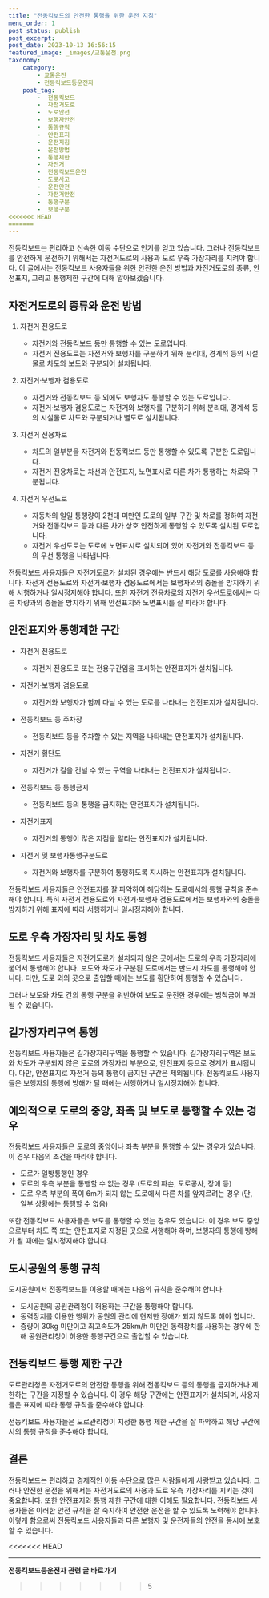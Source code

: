 ```yaml
---
title: "전동킥보드의 안전한 통행을 위한 운전 지침"
menu_order: 1
post_status: publish
post_excerpt: 
post_date: 2023-10-13 16:56:15
featured_image: _images/교통운전.png
taxonomy:
    category:
        - 교통운전
        - 전동킥보드등운전자
    post_tag:
        -  전동킥보드
        -  자전거도로
        -  도로안전
        -  보행자안전
        -  통행규칙
        -  안전표지
        -  운전지침
        -  운전방법
        -  통행제한
        -  자전거
        -  전동킥보드운전
        -  도로사고
        -  운전안전
        -  자전거안전
        -  통행구분
        -  보행구분
<<<<<<< HEAD
=======
---
```




전동킥보드는 편리하고 신속한 이동 수단으로 인기를 얻고 있습니다. 그러나 전동킥보드를 안전하게 운전하기 위해서는 자전거도로의 사용과 도로 우측 가장자리를 지켜야 합니다. 이 글에서는 전동킥보드 사용자들을 위한 안전한 운전 방법과 자전거도로의 종류, 안전표지, 그리고 통행제한 구간에 대해 알아보겠습니다.

## 자전거도로의 종류와 운전 방법

1. 자전거 전용도로
   - 자전거와 전동킥보드 등만 통행할 수 있는 도로입니다.
   - 자전거 전용도로는 자전거와 보행자를 구분하기 위해 분리대, 경계석 등의 시설물로 차도와 보도와 구분되어 설치됩니다.

2. 자전거·보행자 겸용도로
   - 자전거와 전동킥보드 등 외에도 보행자도 통행할 수 있는 도로입니다.
   - 자전거·보행자 겸용도로는 자전거와 보행자를 구분하기 위해 분리대, 경계석 등의 시설물로 차도와 구분되거나 별도로 설치됩니다.

3. 자전거 전용차로
   - 차도의 일부분을 자전거와 전동킥보드 등만 통행할 수 있도록 구분한 도로입니다.
   - 자전거 전용차로는 차선과 안전표지, 노면표시로 다른 차가 통행하는 차로와 구분됩니다.

4. 자전거 우선도로
   - 자동차의 일일 통행량이 2천대 미만인 도로의 일부 구간 및 차로를 정하여 자전거와 전동킥보드 등과 다른 차가 상호 안전하게 통행할 수 있도록 설치된 도로입니다.
   - 자전거 우선도로는 도로에 노면표시로 설치되어 있어 자전거와 전동킥보드 등의 우선 통행을 나타냅니다.

전동킥보드 사용자들은 자전거도로가 설치된 경우에는 반드시 해당 도로를 사용해야 합니다. 자전거 전용도로와 자전거·보행자 겸용도로에서는 보행자와의 충돌을 방지하기 위해 서행하거나 일시정지해야 합니다. 또한 자전거 전용차로와 자전거 우선도로에서는 다른 차량과의 충돌을 방지하기 위해 안전표지와 노면표시를 잘 따라야 합니다.

## 안전표지와 통행제한 구간

- 자전거 전용도로
  - 자전거 전용도로 또는 전용구간임을 표시하는 안전표지가 설치됩니다.

- 자전거·보행자 겸용도로
  - 자전거와 보행자가 함께 다닐 수 있는 도로를 나타내는 안전표지가 설치됩니다.

- 전동킥보드 등 주차장
  - 전동킥보드 등을 주차할 수 있는 지역을 나타내는 안전표지가 설치됩니다.

- 자전거 횡단도
  - 자전거가 길을 건널 수 있는 구역을 나타내는 안전표지가 설치됩니다.

- 전동킥보드 등 통행금지
  - 전동킥보드 등의 통행을 금지하는 안전표지가 설치됩니다.

- 자전거표지
  - 자전거의 통행이 많은 지점을 알리는 안전표지가 설치됩니다.

- 자전거 및 보행자통행구분도로
  - 자전거와 보행자를 구분하여 통행하도록 지시하는 안전표지가 설치됩니다.

전동킥보드 사용자들은 안전표지를 잘 파악하여 해당하는 도로에서의 통행 규칙을 준수해야 합니다. 특히 자전거 전용도로와 자전거·보행자 겸용도로에서는 보행자와의 충돌을 방지하기 위해 표지에 따라 서행하거나 일시정지해야 합니다.

## 도로 우측 가장자리 및 차도 통행

전동킥보드 사용자들은 자전거도로가 설치되지 않은 곳에서는 도로의 우측 가장자리에 붙어서 통행해야 합니다. 보도와 차도가 구분된 도로에서는 반드시 차도를 통행해야 합니다. 다만, 도로 외의 곳으로 출입할 때에는 보도를 횡단하여 통행할 수 있습니다.

그러나 보도와 차도 간의 통행 구분을 위반하여 보도로 운전한 경우에는 범칙금이 부과될 수 있습니다.

## 길가장자리구역 통행

전동킥보드 사용자들은 길가장자리구역을 통행할 수 있습니다. 길가장자리구역은 보도와 차도가 구분되지 않은 도로의 가장자리 부분으로, 안전표지 등으로 경계가 표시됩니다. 다만, 안전표지로 자전거 등의 통행이 금지된 구간은 제외됩니다. 전동킥보드 사용자들은 보행자의 통행에 방해가 될 때에는 서행하거나 일시정지해야 합니다.

## 예외적으로 도로의 중앙, 좌측 및 보도로 통행할 수 있는 경우

전동킥보드 사용자들은 도로의 중앙이나 좌측 부분을 통행할 수 있는 경우가 있습니다. 이 경우 다음의 조건을 따라야 합니다.

- 도로가 일방통행인 경우
- 도로의 우측 부분을 통행할 수 없는 경우 (도로의 파손, 도로공사, 장애 등)
- 도로 우측 부분의 폭이 6m가 되지 않는 도로에서 다른 차를 앞지르려는 경우 (단, 일부 상황에는 통행할 수 없음)

또한 전동킥보드 사용자들은 보도를 통행할 수 있는 경우도 있습니다. 이 경우 보도 중앙으로부터 차도 쪽 또는 안전표지로 지정된 곳으로 서행해야 하며, 보행자의 통행에 방해가 될 때에는 일시정지해야 합니다.

## 도시공원의 통행 규칙

도시공원에서 전동킥보드를 이용할 때에는 다음의 규칙을 준수해야 합니다.

- 도시공원의 공원관리청이 허용하는 구간을 통행해야 합니다.
- 동력장치를 이용한 행위가 공원의 관리에 현저한 장애가 되지 않도록 해야 합니다.
- 중량이 30kg 미만이고 최고속도가 25km/h 미만인 동력장치를 사용하는 경우에 한해 공원관리청이 허용한 통행구간으로 출입할 수 있습니다.

## 전동킥보드 통행 제한 구간

도로관리청은 자전거도로의 안전한 통행을 위해 전동킥보드 등의 통행을 금지하거나 제한하는 구간을 지정할 수 있습니다. 이 경우 해당 구간에는 안전표지가 설치되며, 사용자들은 표지에 따라 통행 규칙을 준수해야 합니다.

전동킥보드 사용자들은 도로관리청이 지정한 통행 제한 구간을 잘 파악하고 해당 구간에서의 통행 규칙을 준수해야 합니다.

## 결론

전동킥보드는 편리하고 경제적인 이동 수단으로 많은 사람들에게 사랑받고 있습니다. 그러나 안전한 운전을 위해서는 자전거도로의 사용과 도로 우측 가장자리를 지키는 것이 중요합니다. 또한 안전표지와 통행 제한 구간에 대한 이해도 필요합니다. 전동킥보드 사용자들은 이러한 안전 규칙을 잘 숙지하여 안전한 운전을 할 수 있도록 노력해야 합니다. 이렇게 함으로써 전동킥보드 사용자들과 다른 보행자 및 운전자들의 안전을 동시에 보호할 수 있습니다.


<<<<<<< HEAD



<!-- wp:separator -->
<hr class="wp-block-separator has-alpha-channel-opacity"/>
<!-- /wp:separator -->

<!-- wp:group {"backgroundColor":"base","layout":{"type":"constrained"}} -->
<div class="wp-block-group has-base-background-color has-background"><!-- wp:paragraph {"align":"center","fontSize":"large"} -->
<p class="has-text-align-center has-large-font-size"><strong>전동킥보드등운전자 관련 글 바로가기</strong></p>
<!-- /wp:paragraph -->


<!-- wp:latest-posts
{"categories":[{"id":1824,"count":19,"description":"","link":"https://uknowlaw.com/category/%ec%a0%84%eb%8f%99%ed%82%a5%eb%b3%b4%eb%93%9c%eb%93%b1%ec%9a%b4%ec%a0%84%ec%9e%90/","name":"전동킥보드등운전자","slug":"전동킥보드등운전자","taxonomy":"category","parent":0,"meta":[],"_links":{"self":[{"href":"https://uknowlaw.com/wp-json/wp/v2/categories/1824"}],"collection":[{"href":"https://uknowlaw.com/wp-json/wp/v2/categories"}],"about":[{"href":"https://uknowlaw.com/wp-json/wp/v2/taxonomies/category"}],"wp:post_type":[{"href":"https://uknowlaw.com/wp-json/wp/v2/posts?categories=1824"}],"curies":[{"name":"wp","href":"https://api.w.org/{rel}","templated":true}]}}],"postsToShow":100,"excerptLength":28,"postLayout":"grid","columns":2,"featuredImageAlign":"left","featuredImageSizeSlug":"large","fontSize":"medium"} /--></div>
<!-- /wp:group -->
>>>>>>> 5
